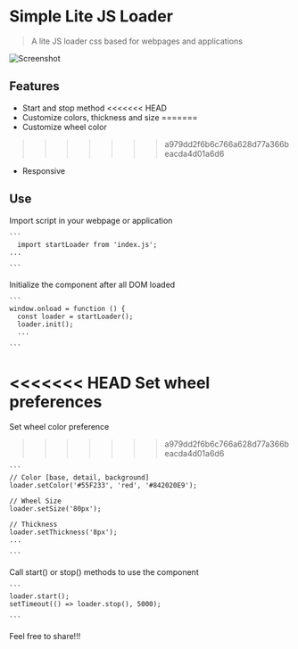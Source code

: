 # Simple Lite JS Loader
> A lite JS loader css based for webpages and applications

![Screenshot](https://i.imgur.com/Lp4CklM.png)

## Features
  - Start and stop method
<<<<<<< HEAD
  - Customize colors, thickness and size
=======
  - Customize wheel color
>>>>>>> a979dd2f6b6c766a628d77a366beacda4d01a6d6
  - Responsive

## Use
  Import script in your webpage or application

    ```
      import startLoader from 'index.js';
    ...

    ```

  Initialize the component after all DOM loaded
  
    ```
    window.onload = function () {
      const loader = startLoader();
      loader.init();
      ...

    ```

<<<<<<< HEAD
  Set wheel preferences
=======
  Set wheel color preference
>>>>>>> a979dd2f6b6c766a628d77a366beacda4d01a6d6

    ```
    // Color [base, detail, background]
    loader.setColor('#55F233', 'red', '#842020E9');

    // Wheel Size
    loader.setSize('80px');

    // Thickness
    loader.setThickness('8px');
    ...

    ```

  Call start() or stop() methods to use the component

    ```
    loader.start();
    setTimeout(() => loader.stop(), 5000);

    ```

Feel free to share!!!
